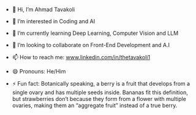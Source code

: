 - 👋 Hi, I’m Ahmad Tavakoli
- 👀 I’m interested in Coding and  AI
- 🌱 I’m currently learning Deep Learning, Computer Vision and LLM
- 💞️ I’m looking to collaborate on Front-End Development and A.I

- 📫 How to reach me: www.linkedin.com/in/thetavakoli1
- 😄 Pronouns: He/Him
- ⚡ Fun fact: Botanically speaking, a berry is a fruit that develops from a single ovary and has multiple seeds inside. Bananas fit this definition, but strawberries don’t because they form from a flower with multiple ovaries, making them an “aggregate fruit” instead of a true berry.

<!---
TheTavakoli1/TheTavakoli1 is a ✨ special ✨ repository because its `README.md` (this file) appears on your GitHub profile.
You can click the Preview link to take a look at your changes.
--->
